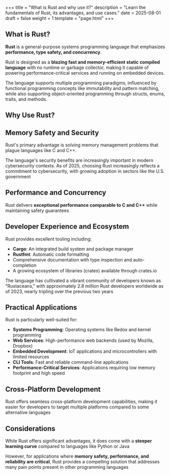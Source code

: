 +++
title = "What is Rust and why use it?"
description = "Learn the fundamentals of Rust, its advantages, and use cases."
date = 2025-08-01
draft = false
weight = 1
template = "page.html"
+++

## What is Rust?

**Rust** is a general-purpose systems programming language that emphasizes **performance, type safety, and concurrency**.

Rust is designed as a **blazing fast and memory-efficient static compiled language** with no runtime or garbage collector, making it capable of powering performance-critical services and running on embedded devices.

The language supports multiple programming paradigms, influenced by functional programming concepts like immutability and pattern matching, while also supporting object-oriented programming through structs, enums, traits, and methods.

## Why Use Rust?

## **Memory Safety and Security**

Rust's primary advantage is solving memory management problems that plague languages like C and C++.

The language's security benefits are increasingly important in modern cybersecurity contexts. As of 2025, choosing Rust increasingly reflects a commitment to cybersecurity, with growing adoption in sectors like the U.S. government

## **Performance and Concurrency**

Rust delivers **exceptional performance comparable to C and C++** while maintaining safety guarantees

## **Developer Experience and Ecosystem**

Rust provides excellent tooling including:

* **Cargo**: An integrated build system and package manager
* **Rustfmt**: Automatic code formatting
* Comprehensive documentation with type inspection and auto-completion
* A growing ecosystem of libraries (crates) available through crates.io

The language has cultivated a vibrant community of developers known as "Rustaceans," with approximately 2.8 million Rust developers worldwide as of 2023, nearly tripling over the previous two years

## **Practical Applications**

Rust is particularly well-suited for:

* **Systems Programming**: Operating systems like Redox and kernel programming
* **Web Services**: High-performance web backends (used by Mozilla, Dropbox)
* **Embedded Development**: IoT applications and microcontrollers with limited resources
* **CLI Tools**: Fast and reliable command-line applications
* **Performance-Critical Services**: Applications requiring low memory footprint and high speed

## **Cross-Platform Development**

Rust offers seamless cross-platform development capabilities, making it easier for developers to target multiple platforms compared to some alternative languages



## Considerations

While Rust offers significant advantages, it does come with a **steeper learning curve** compared to languages like Python or Java

However, for applications where **memory safety, performance, and reliability are critical**, Rust provides a compelling solution that addresses many pain points present in other programming languages
